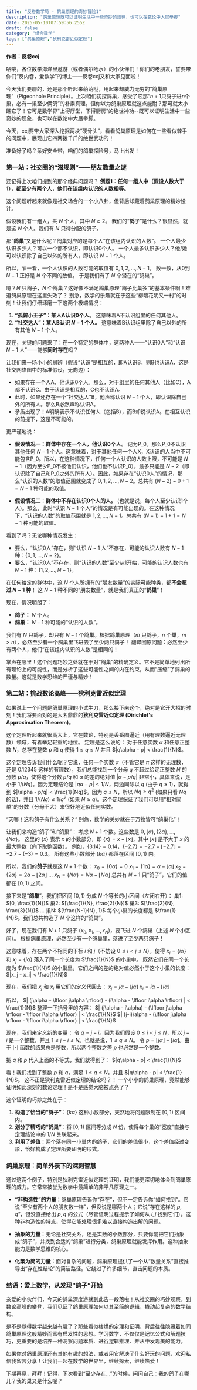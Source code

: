 ```yaml
---
title: "反卷数学局 - 鸽巢原理的奇妙冒险1"
description: "鸽巢原理既可以证明生活中一些奇妙的规律，也可以在数论中大展拳脚"
date: 2025-05-10T07:59:56.255Z
draft: false
category: "组合数学"
tags: ["鸽巢原理","狄利克雷近似定理"]
---
```


**作者：反卷ccj**

哈喽，各位数学海洋里遨游（或者偶尔呛水）的小伙伴们！你们的老朋友，誓要带你们“反内卷，爱数学”的博主——反卷ccj又和大家见面啦！

今天我们要聊的，还是那个听起来萌萌哒，用起来却威力无穷的“鸽巢原理”（Pigeonhole Principle）。上次咱们初探鸽巢，感受了它那“$n+1$只鸽子进$n$个巢，必有一巢至少俩鸽”的朴素真理。但你以为鸽巢原理就这点能耐？那可就太小瞧它了！它可是数学界"上得厅堂，下得厨房"的绝世神功--既可以证明生活中一些奇妙的现象，也可以在数论中大展拳脚。

今天，ccj要带大家深入挖掘两块“硬骨头”，看看鸽巢原理是如何在一些看似棘手的问题中，展现出它四两拨千斤的绝世武功的！

准备好了吗？系好安全带，咱们的鸽巢探险号，马上出发！

### 第一站：社交圈的“潜规则”——朋友数量之谜

还记得上次咱们提到的那个经典问题吗？
**例题1：任何一组人中（假设人数大于1），都至少有两个人，他们在该组内认识的人数相等。**

这个问题听起来就像是社交场合的一个小八卦，但背后却藏着鸽巢原理的精妙设计。

假设我们有一组人，共 $N$ 个人，其中 $N \ge 2$。
我们的“**鸽子**”是什么？很显然，就是这 $N$ 个人。我们有 $N$ 只待分配的鸽子。

那“**鸽巢**”又是什么呢？鸽巢对应的是每个人“在该组内认识的人数”。
一个人最少认识多少人？可以一个都不认识，即认识0个人。
一个人最多认识多少人？他/她可以认识除了自己以外的所有人，即认识 $N-1$ 个人。

所以，乍一看，一个人认识的人数可能的取值有 $0, 1, 2, \dots, N-1$。
数一数，从0到 $N-1$ 正好是 $N$ 个不同的数值。
于是我们有了 $N$ 个潜在的“鸽巢”。

嗯？$N$ 只鸽子，$N$ 个鸽巢？这好像不满足鸽巢原理“鸽子比巢多”的基本条件啊！难道鸽巢原理在这里失效了？
别急，数学的乐趣就在于这些“柳暗花明又一村”的时刻！让我们仔细琢磨一下这两个极端情况：

1.  **“孤僻小王子”：某人A认识0个人。** 这意味着A不认识组里的任何其他人。
2.  **“社交达人”：某人B认识 $N-1$ 个人。** 这意味着B认识组里除了自己以外的所有其他 $N-1$ 个人。

现在，关键的问题来了：在一个特定的群体中，这两种人——“认识0人”和“认识 $N-1$ 人”——能够**同时存在**吗？

让我们来一场小小的思辨（假设“认识”是相互的，即A认识B，则B也认识A，这是社交网络图中的标准假设，无向边）：
*   如果存在一个人A，他认识0个人。那么，对于组里的任何其他人（比如C），A都不认识C。由于认识是相互的，C也不认识A。
*   此时，如果还存在一个“社交达人”B，他声称认识 $N-1$ 个人，即认识除自己外的所有人。那么B必然声称认识A。
*   矛盾出现了！A明确表示不认识任何人（包括B），而B却说认识A。在相互认识的前提下，这是不可能的。

更严谨地说：
*   **假设情况一：群体中存在一个人，他认识0个人。** 记为P_0。那么P_0不认识其他任何 $N-1$ 个人。这意味着，对于其他任何一个人X，X认识的人当中不可能包含P_0。所以，在这种情况下，任何一个人认识的人数上限，不可能是 $N-1$（因为至少P_0不被他们认识，他们也不认识P_0），最多只能是 $N-2$（即认识除了自己和P_0之外的所有人）。因此，如果存在“认识0人”的情况，那么“认识的人数”的取值范围就变成了 $0, 1, 2, \dots, N-2$。总共有 $(N-2) - 0 + 1 = N-1$ 种可能的取值。

*   **假设情况二：群体中不存在认识0个人的人。** (也就是说，每个人至少认识1个人)。那么，此时“认识 $N-1$ 个人”的情况是有可能出现的。在这种情况下，“认识的人数”的取值范围就是 $1, 2, \dots, N-1$。总共有 $(N-1) - 1 + 1 = N-1$ 种可能的取值。

看到了吗？无论哪种情况发生：
*   要么，“认识0人”存在，则“认识 $N-1$ 人”不存在，可能的认识人数有 $N-1$ 种：$\{0, 1, \dots, N-2\}$。
*   要么，“认识0人”不存在，则“认识的人数”至少从1开始，可能的认识人数也有 $N-1$ 种：$\{1, 2, \dots, N-1\}$。

在任何给定的群体中，这 $N$ 个人所拥有的“朋友数量”的实际可能种类，都**不会超过 $N-1$ 种**！
这 $N-1$ 种不同的“朋友数量”，就是我们真正的“**鸽巢**”！

现在，情况明朗了：
*   **鸽子：** $N$ 个人。
*   **鸽巢：** $N-1$ 种可能的“认识的人数”。

我们有 $N$ 只鸽子，却只有 $N-1$ 个鸽巢。根据鸽巢原理（$m$ 只鸽子，$n$ 个巢，$m > n$），必然至少有一个鸽巢里飞进去了至少两只鸽子！
翻译回原问题：必然至少有两个人，他们“在该组内认识的人数”是相同的！

掌声在哪里！这个问题巧妙之处就在于对“鸽巢”的精确定义。它不是简单地列出所有理论上的可能性，而是分析了这些可能性之间的内在约束，从而“压缩”了鸽巢的数量。这就是数学思维的严谨与精妙！

### 第二站：挑战数论高峰——狄利克雷近似定理

如果说上一个问题是鸽巢原理的小试牛刀，那么接下来这个，绝对是它开大招的时刻！我们将要面对的是大名鼎鼎的**狄利克雷近似定理 (Dirichlet's Approximation Theorem)**。

这个定理听起来就很高大上，它在数论，特别是丢番图逼近（用有理数逼近无理数）领域，有着举足轻重的地位。
定理是这么说的：
对于任意实数 $\alpha$ 和任意正整数 $N$，总存在整数 $p$ 和 $q$ 使得 $1 \le q \le N$ 并且 $|q\alpha - p| < \frac{1}{N}$。

这个定理告诉我们什么呢？它说，任何一个实数 $\alpha$（不管它是 $\pi$ 这样的无理数，还是 $0.12345$ 这样的有理数），我们总能找到一个分母 $q$ 不超过给定正整数 $N$ 的分数 $p/q$，使得这个分数 $p/q$ 和 $\alpha$ 的差的绝对值 $|\alpha - p/q|$ 非常小，具体来说，是小于 $1/(Nq)$。因为定理结论是 $|q\alpha - p| < 1/N$，两边同除以 $q$ (由于 $q \ge 1$)，就得到 $|\alpha - p/q| < \frac{1}{Nq}$。因为 $q \le N$，所以 $Nq \ge q^2$ (如果只看 $Nq$的话)，并且 $1/(Nq) \le 1/q^2$ (如果 $N \ge q$)。这个定理保证了我们可以用“相对简单”的分数（分母不大）来很好地近似任何实数。

“天哪！这和鸽子有什么关系？” 别急，数学的美妙就在于万物皆可“鸽巢化”！

让我们来构造“鸽子”和“鸽巢”：
考虑 $N+1$ 个数。这些数是 $0, \{\alpha\}, \{2\alpha\}, \dots, \{N\alpha\}$。
这里的 $\{x\}$ 表示 $x$ 的小数部分，即 $\{x\} = x - \lfloor x \rfloor$，其中 $\lfloor x \rfloor$ 是不大于 $x$ 的最大整数（向下取整函数）。
例如，$\{3.14\} = 0.14$，$\{-2.7\} = -2.7 - \lfloor -2.7 \rfloor = -2.7 - (-3) = 0.3$。
所有这些小数部分 $\{k\alpha\}$ 都落在区间 $[0, 1)$ 内。

所以，我们的**鸽子**就是这 $N+1$ 个数：
$x_0 = \{0\alpha\} = 0$
$x_1 = \{1\alpha\} = \alpha - \lfloor \alpha \rfloor$
$x_2 = \{2\alpha\} = 2\alpha - \lfloor 2\alpha \rfloor$
...
$x_N = \{N\alpha\} = N\alpha - \lfloor N\alpha \rfloor$
总共有 $N+1$ 只“鸽子”，它们的值都在 $[0, 1)$ 之间。

接下来是“**鸽巢**”。我们把区间 $[0, 1)$ 分成 $N$ 个等长的小区间（左闭右开）：
巢1: $[0, \frac{1}{N})$
巢2: $[\frac{1}{N}, \frac{2}{N})$
巢3: $[\frac{2}{N}, \frac{3}{N})$
...
巢N: $[\frac{N-1}{N}, 1)$
每个小巢的长度都是 $\frac{1}{N}$。我们总共构造了 $N$ 个这样的“鸽巢”。

好了，现在我们有 $N+1$ 只鸽子 ($x_0, x_1, \dots, x_N$)，要飞进 $N$ 个鸽巢（上述 $N$ 个小区间）。
根据鸽巢原理，必然至少有一个鸽巢里，落进了至少两只鸽子！

这意味着，存在两个不相同的下标 $i$ 和 $j$（不妨设 $0 \le i < j \le N$），使得 $x_i = \{i\alpha\}$ 和 $x_j = \{j\alpha\}$ 落入了同一个长度为 $\frac{1}{N}$ 的小巢中。
既然它们在同一个长度为 $\frac{1}{N}$ 的小巢里，它们之间的差的绝对值必然小于这个小巢的长度：
$|x_j - x_i| < \frac{1}{N}$

现在，我们把 $x_j$ 和 $x_i$ 用它们的定义代回去：
$x_j = j\alpha - \lfloor j\alpha \rfloor$
$x_i = i\alpha - \lfloor i\alpha \rfloor$

所以，
$| (j\alpha - \lfloor j\alpha \rfloor) - (i\alpha - \lfloor i\alpha \rfloor) | < \frac{1}{N}$
整理一下括号里的内容：
$| (j\alpha - i\alpha) - (\lfloor j\alpha \rfloor - \lfloor i\alpha \rfloor) | < \frac{1}{N}$
$| (j-i)\alpha - (\lfloor j\alpha \rfloor - \lfloor i\alpha \rfloor) | < \frac{1}{N}$

现在，我们来定义新的变量：
令 $q = j-i$。因为我们假设 $0 \le i < j \le N$，所以 $j-i$ 是一个整数，并且 $1 \le j-i \le N$。也就是说，$1 \le q \le N$。
令 $p = \lfloor j\alpha \rfloor - \lfloor i\alpha \rfloor$。由于 $\lfloor \cdot \rfloor$ 函数的结果总是整数，所以两个整数之差 $p$ 也必然是一个整数。

把 $q$ 和 $p$ 代入上面的不等式，我们就得到了：
$|q\alpha - p| < \frac{1}{N}$

看！我们找到了整数 $p$ 和 $q$，满足 $1 \le q \le N$，并且 $|q\alpha - p| < \frac{1}{N}$。
这不正是狄利克雷近似定理的结论吗？！
一个小小的鸽巢原理，竟然能够证明如此深刻的数论定理！是不是感觉大脑被点亮了？

这个证明的巧妙之处在于：
1.  **构造了恰当的“鸽子”**：$\{k\alpha\}$ 这种小数部分，天然地将问题限制在 $[0,1)$ 区间内。
2.  **划分了精巧的“鸽巢”**：将 $[0,1)$ 区间等分成 $N$ 份，使得每个巢的“宽度”直接与定理结论中的 $1/N$ 关联起来。
3.  **利用了差值**：两个落在同一小巢内的鸽子，它们的差值很小，这个差值经过变形，恰好构成了定理所要证明的形式。

### 鸽巢原理：简单外表下的深刻智慧

通过这两个例子，特别是狄利克雷近似定理的证明，我们能更深切地体会到鸽巢原理的威力。它常常被誉为数学中最简单的非平凡原理之一。

*   **“非构造性”的力量**：鸽巢原理告诉你“存在”，但不一定告诉你“如何找到”。它说“至少有两个人的朋友数一样”，但没说是哪两个人；它说“存在这样的 $p, q$”，但没直接给出 $p, q$ 的公式（尽管证明过程提示了如何从 $i,j$ 找到它们）。这种非构造性的特点，使得它能处理很多难以直接构造出解的问题。

*   **抽象的力量**：无论是社交关系，还是实数的小数部分，只要你能把它们抽象成“鸽子”，并找到合适的“鸽巢”进行分类，鸽巢原理就能发挥作用。这种抽象能力是数学思维的核心。

*   **化繁为简的力量**：面对复杂的问题，鸽巢原理提供了一个从“数量关系”直接推导出“存在性结论”的简洁路径。它绕过了许多细节，直击问题的本质。

### 结语：爱上数学，从发现“鸽子”开始

亲爱的小伙伴们，今天的鸽巢深度游就到此告一段落啦！从社交圈的巧妙观察，到数论高峰的攀登，我们见证了鸽巢原理如何以其至简的逻辑，撬动起复杂的数学结构。

是不是觉得数学越来越有趣了？那些看似枯燥的定理和证明，背后往往隐藏着如同鸽巢原理这般精妙而富有启发性的思想。学习数学，不仅仅是记忆公式和解题技巧，更重要的是培养一种洞察问题本质、进行逻辑推理、并从中发现美的能力。

如果你对鸽巢原理还有其他有趣的想法，或者用它解决了什么好玩的问题，欢迎私信我留言分享！让我们一起在数学的世界里，继续探索，继续热爱！

下期再见，拜拜！记得，下次看到“至少存在...”的时候，问问自己：我的鸽子在哪儿？我的巢又是什么呢？